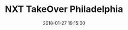 ---
title: "NXT TakeOver Philadelphia"

date: 2018-01-27 19:15:00
location: Wells Fargo Center, Philadelphia, PA

cagematch_list:
  - https://www.cagematch.net/?id=1&nr=178578&page=2
  - https://www.cagematch.net/?id=1&nr=192330

photos:
  - src: wells-fargo-center.jpg
  - src: seat-preshow.jpg
  - src: tm61.jpg
  - src: roddy.jpg
  - src: aop.jpg
  - src: velveteen.jpg
  - src: ko.jpg
  - src: shayna.jpg
  - src: ember.jpg
  - src: johnny.jpg
  - src: johnny-cien.jpg
---